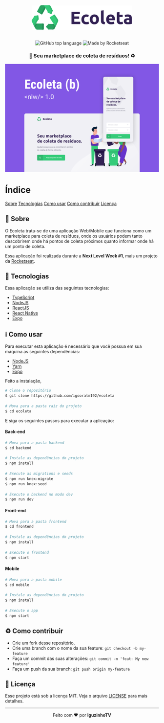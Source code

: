 <!-- Logo -->

<h6 align="center">
  <img alt="Ecoleta" src=".github/logo.svg" height="80px" />
</h6>

<!-- Badges -->

<p align="center">
  <img alt="GitHub top language" src="https://img.shields.io/github/languages/top/igooralm192/nlw-01">
  <img alt="Made by Rocketseat" src="https://img.shields.io/badge/made%20by-Rocketseat-%237519C1"><br/>
</p>

<!-- Description -->

<h3 align="center"> 
	🚀 Seu marketplace de coleta de resíduos! ♻️
</h3>



<!-- Project Design -->

<p align="center">
  <img alt="Project Design" width="650px" src="./.github/project-design.png" />
<p>

<!-- Summary -->

# Índice

[Sobre](#sobre)
[Tecnologias](#tecnologias)
[Como usar](#como-usar)
[Como contribuir](#como-contribuir)
[Licença](#licenca)

<a id="sobre"></a>

## :bookmark: Sobre

O Ecoleta trata-se de uma aplicação Web/Mobile que funciona como um marketplace para coleta de resíduos, onde os usuários podem tanto descobrirem onde há pontos de coleta próximos quanto informar onde há um ponto de coleta. 

Essa aplicação foi realizada durante a **Next Level Week #1**, mais um projeto da [Rocketseat](https://rocketseat.com.br/).

<a id="tecnologias"></a>

## :rocket: Tecnologias

Essa aplicação se utiliza das seguintes tecnologias:

-  [TypeScript](https://www.typescriptlang.org/)
-  [NodeJS](https://nodejs.org/en/)
-  [ReactJS](https://reactjs.org/)
-  [React Native](http://facebook.github.io/react-native/)
-  [Expo](https://expo.io/)

<a id="como-usar"></a>

## :information_source: Como usar

Para executar esta aplicação é necessário que você possua em sua máquina as seguintes dependências:
- [NodeJS](https://nodejs.org/en/download/)
- [Yarn](https://classic.yarnpkg.com/en/docs/install/)
- [Expo](https://docs.expo.io/get-started/installation/)

Feito a instalação,
```sh
# Clone o repositório
$ git clone https://github.com/igooralm192/ecoleta

# Mova para a pasta raiz do projeto
$ cd ecoleta
```

E siga os seguintes passos para executar a aplicação:
#### Back-end
```sh
# Mova para a pasta backend
$ cd backend

# Instale as dependências do projeto
$ npm install

# Execute as migrations e seeds
$ npm run knex:migrate
$ npm run knex:seed

# Execute o backend no modo dev
$ npm run dev
```

#### Front-end
```sh
# Mova para a pasta frontend
$ cd frontend

# Instale as dependências do projeto
$ npm install

# Execute o frontend
$ npm start
```

#### Mobile
```sh
# Mova para a pasta mobile
$ cd mobile

# Instale as dependências do projeto
$ npm install

# Execute o app
$ npm start
```

<a id="como-contribuir"></a>

## :recycle: Como contribuir

- Crie um fork desse repositório,
- Crie uma branch com o nome da sua feature: `git checkout -b my-feature`
- Faça um commit das suas alterações: `git commit -m 'feat: My new feature'`
- Faça um push da sua branch: `git push origin my-feature`


<a id="licenca"></a>

## :memo: Licença

Esse projeto está sob a licença MIT. Veja o arquivo [LICENSE](LICENSE.md) para mais detalhes.

---
<p align="center">
  Feito com ❤️ por <strong>IguzinhoTV</strong>
</p>